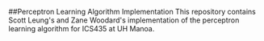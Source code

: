 ##Perceptron Learning Algorithm Implementation
This repository contains Scott Leung's and Zane Woodard's implementation of the perceptron learning algorithm for ICS435 at UH Manoa.
